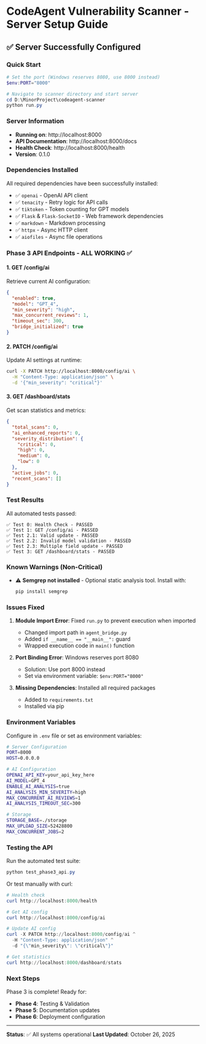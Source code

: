 # CodeAgent Vulnerability Scanner - Server Setup Guide

## ✅ Server Successfully Configured

### Quick Start

```powershell
# Set the port (Windows reserves 8080, use 8000 instead)
$env:PORT="8000"

# Navigate to scanner directory and start server
cd D:\MinorProject\codeagent-scanner
python run.py
```

### Server Information

- **Running on**: http://localhost:8000
- **API Documentation**: http://localhost:8000/docs
- **Health Check**: http://localhost:8000/health
- **Version**: 0.1.0

### Dependencies Installed

All required dependencies have been successfully installed:
- ✅ `openai` - OpenAI API client
- ✅ `tenacity` - Retry logic for API calls
- ✅ `tiktoken` - Token counting for GPT models
- ✅ `Flask` & `Flask-SocketIO` - Web framework dependencies
- ✅ `markdown` - Markdown processing
- ✅ `httpx` - Async HTTP client
- ✅ `aiofiles` - Async file operations

### Phase 3 API Endpoints - ALL WORKING ✅

#### 1. GET /config/ai
Retrieve current AI configuration:
```json
{
  "enabled": true,
  "model": "GPT_4",
  "min_severity": "high",
  "max_concurrent_reviews": 1,
  "timeout_sec": 300,
  "bridge_initialized": true
}
```

#### 2. PATCH /config/ai
Update AI settings at runtime:
```bash
curl -X PATCH http://localhost:8000/config/ai \
  -H "Content-Type: application/json" \
  -d '{"min_severity": "critical"}'
```

#### 3. GET /dashboard/stats
Get scan statistics and metrics:
```json
{
  "total_scans": 0,
  "ai_enhanced_reports": 0,
  "severity_distribution": {
    "critical": 0,
    "high": 0,
    "medium": 0,
    "low": 0
  },
  "active_jobs": 0,
  "recent_scans": []
}
```

### Test Results

All automated tests passed:
```
✅ Test 0: Health Check - PASSED
✅ Test 1: GET /config/ai - PASSED
✅ Test 2.1: Valid update - PASSED
✅ Test 2.2: Invalid model validation - PASSED
✅ Test 2.3: Multiple field update - PASSED
✅ Test 3: GET /dashboard/stats - PASSED
```

### Known Warnings (Non-Critical)

- ⚠️ **Semgrep not installed** - Optional static analysis tool. Install with:
  ```powershell
  pip install semgrep
  ```

### Issues Fixed

1. **Module Import Error**: Fixed `run.py` to prevent execution when imported
   - Changed import path in `agent_bridge.py`
   - Added `if __name__ == "__main__":` guard
   - Wrapped execution code in `main()` function

2. **Port Binding Error**: Windows reserves port 8080
   - Solution: Use port 8000 instead
   - Set via environment variable: `$env:PORT="8000"`

3. **Missing Dependencies**: Installed all required packages
   - Added to `requirements.txt`
   - Installed via pip

### Environment Variables

Configure in `.env` file or set as environment variables:

```bash
# Server Configuration
PORT=8000
HOST=0.0.0.0

# AI Configuration
OPENAI_API_KEY=your_api_key_here
AI_MODEL=GPT_4
ENABLE_AI_ANALYSIS=true
AI_ANALYSIS_MIN_SEVERITY=high
MAX_CONCURRENT_AI_REVIEWS=1
AI_ANALYSIS_TIMEOUT_SEC=300

# Storage
STORAGE_BASE=./storage
MAX_UPLOAD_SIZE=52428800
MAX_CONCURRENT_JOBS=2
```

### Testing the API

Run the automated test suite:
```powershell
python test_phase3_api.py
```

Or test manually with curl:
```powershell
# Health check
curl http://localhost:8000/health

# Get AI config
curl http://localhost:8000/config/ai

# Update AI config
curl -X PATCH http://localhost:8000/config/ai ^
  -H "Content-Type: application/json" ^
  -d "{\"min_severity\": \"critical\"}"

# Get statistics
curl http://localhost:8000/dashboard/stats
```

### Next Steps

Phase 3 is complete! Ready for:
- **Phase 4**: Testing & Validation
- **Phase 5**: Documentation updates
- **Phase 6**: Deployment configuration

---

**Status**: ✅ All systems operational
**Last Updated**: October 26, 2025
